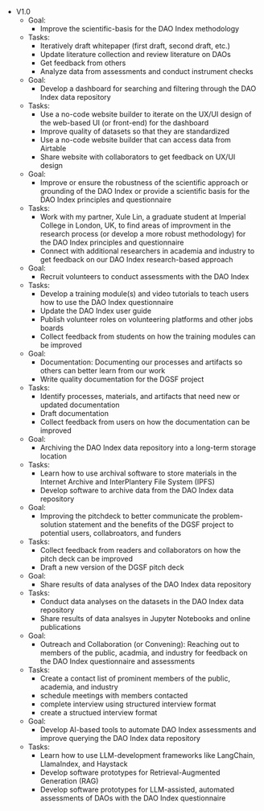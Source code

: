 - V1.0
	- Goal:
		- Improve the scientific-basis for the DAO Index methodology
	- Tasks:
		- Iteratively draft whitepaper (first draft, second draft, etc.)
		- Update literature collection and review literature on DAOs
		- Get feedback from others
		- Analyze data from assessments and conduct instrument checks
	- Goal:
		- Develop a dashboard for searching and filtering through the DAO Index data repository
	- Tasks:
		- Use a no-code website builder to iterate on the UX/UI design of the web-based UI (or front-end) for the dashboard
		- Improve quality of datasets so that they are standardized
		- Use a no-code website builder that can access data from Airtable
		- Share website with collaborators to get feedback on UX/UI design
	- Goal:
		- Improve or ensure the robustness of the scientific approach or grounding of the DAO Index or provide a scientific basis for the DAO Index principles and questionnaire
	- Tasks:
		- Work with my partner, Xule Lin, a graduate student at Imperial College in London, UK, to find areas of improvment in the research process (or develop a more robust methodology) for the DAO Index principles and questionnaire
		- Connect with additional researchers in academia and industry to get feedback on our DAO Index research-based approach
	- Goal:
		- Recruit volunteers to conduct assessments with the DAO Index
	- Tasks:
		- Develop a training module(s) and video tutorials to teach users how to use the DAO Index questionnaire
		- Update the DAO Index user guide
		- Publish volunteer roles on volunteering platforms and other jobs boards
		- Collect feedback from students on how the training modules can be improved
	- Goal:
		- Documentation: Documenting our processes and artifacts so others can better learn from our work
		- Write quality documentation for the DGSF project
	- Tasks:
		- Identify processes, materials, and artifacts that need new or updated documentation
		- Draft documentation
		- Collect feedback from users on how the documentation can be improved
	- Goal:
		- Archiving the DAO Index data repository into a long-term storage location
	- Tasks:
		- Learn how to use archival software to store materials in the Internet Archive and InterPlantery File System (IPFS)
		- Develop software to archive data from the DAO Index data repository
	- Goal:
		- Improving the pitchdeck to better communicate the problem-solution statement and the benefits of the DGSF project to potential users, collabroators, and funders
	- Tasks:
		- Collect feedback from readers and collaborators on how the pitch deck can be improved
		- Draft a new version of the DGSF pitch deck
	- Goal:
		- Share results of data analyses of the DAO Index data repository
	- Tasks:
		- Conduct data analyses on the datasets in the DAO Index data repository
		- Share results of data analsyes in Jupyter Notebooks and online publications 
	- Goal:
		- Outreach and Collaboration (or Convening): Reaching out to members of the public, acadmia, and industry for feedback on the DAO Index questionnaire and assessments
	- Tasks:
		- Create a contact list of prominent members of the public, academia, and industry 
		- schedule meetings with members contacted
		- complete interview using structured interview format
		- create a structued interview format
	- Goal:
		- Develop AI-based tools to automate DAO Index assessments and improve querying the DAO Index data repository
	- Tasks:
		- Learn how to use LLM-development frameworks like LangChain, LlamaIndex, and Haystack
		- Develop software prototypes for Retrieval-Augmented Generation (RAG)
		- Develop software prototypes for LLM-assisted, automated assessments of DAOs with the DAO Index questionnaire